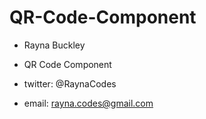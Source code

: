 # QR-Code-Component
- Rayna Buckley

- QR Code Component

- twitter: @RaynaCodes


- email: rayna.codes@gmail.com
